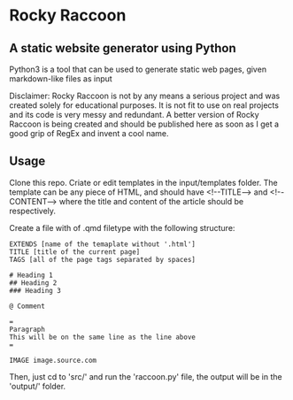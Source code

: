 # Rocky Raccoon
## A static website generator using Python

Python3 is a tool that can be used to generate static web pages, given markdown-like files as input

Disclaimer: Rocky Raccoon is not by any means a serious project and was created solely for educational purposes.
It is not fit to use on real projects and its code is very messy and redundant.
A better version of Rocky Raccoon is being created and should be published here as soon as I get a good grip of RegEx and invent a cool name.

## Usage

Clone this repo.
Criate or edit templates in the input/templates folder.
The template can be any piece of HTML, and should have \<!--TITLE--> and \<!--CONTENT--> where the title and content of the article should be respectively.

Create a file with of .qmd filetype with the following structure:

```
EXTENDS [name of the temaplate without '.html']
TITLE [title of the current page]
TAGS [all of the page tags separated by spaces]

# Heading 1
## Heading 2
### Heading 3

@ Comment

=
Paragraph
This will be on the same line as the line above
=

IMAGE image.source.com
```

Then, just cd to 'src/' and run the 'raccoon.py' file, the output will be in the 'output/' folder.
